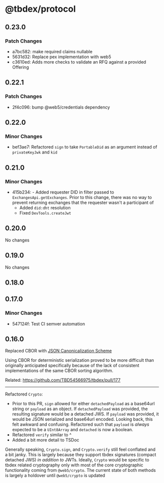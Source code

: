 # @tbdex/protocol

## 0.23.0

### Patch Changes

- a7bc582: make required claims nullable
- 5631d32: Replace pex implementation with web5
- c3610ed: Adds more checks to validate an RFQ against a provided Offering

## 0.22.1

### Patch Changes

- 2f4c096: bump @web5/credentials dependency

## 0.22.0

### Minor Changes

- bef3ae7: Refactored `sign` to take `PortableDid` as an argument instead of `privateKeyJwk` and `kid`

## 0.21.0

### Minor Changes

- 415b234: - Added requester DID in filter passed to `ExchangesApi.getExchanges`. Prior to this change, there was no way to prevent returning exchanges that the requester wasn't a participant of
  - Added `did:dht` resolution
  - Fixed `DevTools.createJwt`

## 0.20.0

No changes

## 0.19.0

No changes

## 0.18.0

## 0.17.0

### Minor Changes

- 547124f: Test CI semver automation

## 0.16.0

Replaced CBOR with [JSON Canonicalization Scheme](https://datatracker.ietf.org/doc/html/rfc8785)

Using CBOR for deterministic serialization proved to be more difficult than originally anticipated specifically because of the lack of consistent implementations of the same CBOR sorting algorithm.

Related: <https://github.com/TBD54566975/tbdex/pull/177>

---

Refactored `Crypto`:

- Prior to this PR, `sign` allowed for either `detachedPayload` as a base64url string or `payload` as an object. If `detachedPayload` was provided, the resulting signature would be a detached JWS. If `payload` was provided, it would be JSON serialized and base64url encoded. Looking back, this felt awkward and confusing. Refactored such that `payload` is _always_ expected to be a `UInt8Array` and `detached` is now a boolean.
- Refactored `verify` similar to ^
- Added a bit more detail to TSDoc

Generally speaking, `Crypto.sign`, and `Crypto.verify` still feel conflated and a bit janky. This is largely because they support tbdex signatures (compact detached JWS) _in addition to_ JWTs. Ideally, `Crypto` would be specific to tbdex related cryptography only with most of the core cryptographic functionality coming from `@web5/crypto`. The current state of both methods is largely a holdover until `@web5/crypto` is updated
